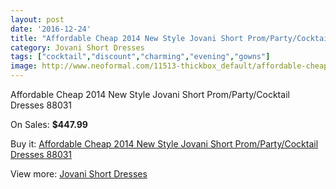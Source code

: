 ```yaml
---
layout: post
date: '2016-12-24'
title: "Affordable Cheap 2014 New Style Jovani Short Prom/Party/Cocktail Dresses  88031"
category: Jovani Short Dresses
tags: ["cocktail","discount","charming","evening","gowns"]
image: http://www.neoformal.com/11513-thickbox_default/affordable-cheap-2014-new-style-jovani-short-prom-party-cocktail-dresses-88031.jpg
---
```

Affordable Cheap 2014 New Style Jovani Short Prom/Party/Cocktail Dresses  88031

On Sales: **$447.99**
<a href="https://www.neoformal.com/en/jovani-short-dresses-2014/4117-affordable-cheap-2014-new-style-jovani-short-prom-party-cocktail-dresses-88031.html"><amp-img layout="responsive" width="600" height="600" src="//www.neoformal.com/11513-thickbox_default/affordable-cheap-2014-new-style-jovani-short-prom-party-cocktail-dresses-88031.jpg" alt="Affordable Cheap 2014 New Style Jovani Short Prom/Party/Cocktail Dresses  88031 0" /></a>
<a href="https://www.neoformal.com/en/jovani-short-dresses-2014/4117-affordable-cheap-2014-new-style-jovani-short-prom-party-cocktail-dresses-88031.html"><amp-img layout="responsive" width="600" height="600" src="//www.neoformal.com/11514-thickbox_default/affordable-cheap-2014-new-style-jovani-short-prom-party-cocktail-dresses-88031.jpg" alt="Affordable Cheap 2014 New Style Jovani Short Prom/Party/Cocktail Dresses  88031 1" /></a>

Buy it: [Affordable Cheap 2014 New Style Jovani Short Prom/Party/Cocktail Dresses  88031](https://www.neoformal.com/en/jovani-short-dresses-2014/4117-affordable-cheap-2014-new-style-jovani-short-prom-party-cocktail-dresses-88031.html "Affordable Cheap 2014 New Style Jovani Short Prom/Party/Cocktail Dresses  88031")

View more: [Jovani Short Dresses](https://www.neoformal.com/en/54-jovani-short-dresses-2014 "Jovani Short Dresses")